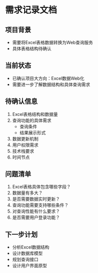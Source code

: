 # 需求记录文档

## 项目背景
- 需要将Excel表格数据转换为Web查询服务
- 具体表格结构待确认

## 当前状态
- 已确认项目大方向：Excel数据Web化
- 需要进一步了解数据结构和具体查询需求

## 待确认信息
1. Excel表格结构和数据量
2. 查询功能的具体需求
   - 查询条件
   - 结果展示形式
3. 数据更新机制
4. 用户权限需求
5. 技术栈要求
6. 时间节点

## 问题清单
1. Excel表格具体包含哪些字段？
2. 数据量有多大？
3. 是否需要数据实时更新？
4. 查询功能需要支持哪些条件？
5. 对查询性能有什么要求？
6. 是否需要用户登录功能？

## 下一步计划
- 分析Excel数据结构
- 设计数据库模型
- 规划查询接口
- 设计用户界面原型 